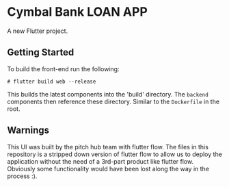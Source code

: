 # Cymbal Bank LOAN APP

A new Flutter project.

## Getting Started

To build the front-end run the following:

    # flutter build web --release

This builds the latest components into the 'build' directory. The `backend` components then reference these directory. Similar to the `Dockerfile` in the root.

## Warnings

This UI was built by the pitch hub team with flutter flow. The files in this repository is a stripped down version of flutter flow to allow us to deploy the application without the need of a 3rd-part product like flutter flow. Obviously some functionality would have been lost along the way in the process :).



